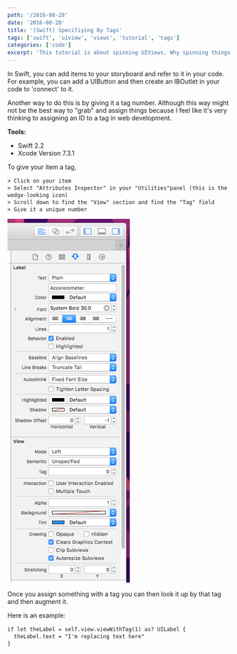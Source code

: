 ```yaml
---
path: '/2016-08-28'
date: '2016-08-28'
title: '(Swift) Specifiying By Tags'
tags: ['swift', 'uiview', 'views', 'tutorial', 'tags']
categories: ['code']
excerpt: 'This tutorial is about spinning UIViews. Why spinning things you might ask?'
---
```


In Swift, you can add items to your storyboard and refer to it in your code. For example, you can add a UIButton and then create an IBOutlet in your code to 'connect' to it.

Another way to do this is by giving it a tag number. Although this way might not be the best way to "grab" and assign things because I feel like it's very thinking to assigning an ID to a tag in web development.

**Tools:**

- Swift 2.2
- Xcode Version 7.3.1

To give your item a tag,

```
> Click on your item
> Select "Attributes Inspector" in your "Utilities"panel (this is the wedge-looking icon)
> Scroll down to find the "View" section and find the "Tag" field
> Give it a unique number
```

![alt text](https://raw.githubusercontent.com/seimith/seimith.github.io/master/_assets/2016-09-11-assets/img1.png "Giving a UIView a tag")

Once you assign something with a tag you can then look it up by that tag and then augment it.

Here is an example:

```
if let theLabel = self.view.viewWithTag(1) as? UILabel {
  theLabel.text = "I'm replacing text here"
}
```
